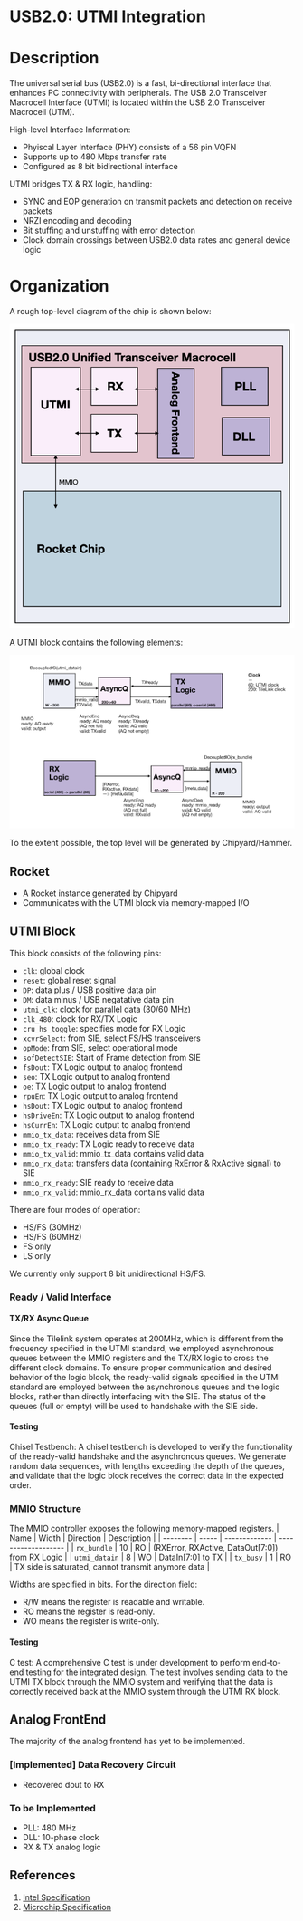 # USB2.0: UTMI Integration

# Description
The universal serial bus (USB2.0) is a fast, bi-directional interface that enhances PC connectivity with peripherals. The USB 2.0 Transceiver Macrocell Interface (UTMI) is located within the USB 2.0 Transceiver Macrocell (UTM). 

High-level Interface Information: 
+ Phyiscal Layer Interface (PHY) consists of a 56 pin VQFN
+ Supports up to 480 Mbps transfer rate
+ Configured as 8 bit bidirectional interface

UTMI bridges TX \& RX logic, handling:
+ SYNC and EOP generation on transmit packets and detection on receive packets
+ NRZI encoding and decoding
+ Bit stuffing and unstuffing with error detection
+ Clock domain crossings between USB2.0 data rates and general device logic

# Organization
A rough top-level diagram of the chip is shown below: 

![UTMI TOP diagram](./figs/UTMI_top.png)

A UTMI block contains the following elements:

![UTMI MMIO diagram](./figs/UTMI_MMIO.png)

To the extent possible, the top level will be generated by Chipyard/Hammer.

## Rocket
- A Rocket instance generated by Chipyard
- Communicates with the UTMI block via memory-mapped I/O

## UTMI Block
This block consists of the following pins:
- `clk`: global clock
- `reset`: global reset signal
- `DP`: data plus / USB positive data pin
- `DM`: data minus / USB negatative data pin
- `utmi_clk`: clock for parallel data (30/60 MHz)
- `clk_480`: clock for RX/TX Logic
- `cru_hs_toggle`: specifies mode for RX Logic
- `xcvrSelect`: from SIE, select FS/HS transceivers 
- `opMode`: from SIE, select operational mode 
- `sofDetectSIE`: Start of Frame detection from SIE
- `fsDout`: TX Logic output to analog frontend 
- `seo`: TX Logic output to analog frontend
- `oe`: TX Logic output to analog frontend
- `rpuEn`: TX Logic output to analog frontend
- `hsDout`: TX Logic output to analog frontend
- `hsDriveEn`: TX Logic output to analog frontend
- `hsCurrEn`: TX Logic output to analog frontend
- `mmio_tx_data`: receives data from SIE
- `mmio_tx_ready`: TX Logic ready to receive data
- `mmio_tx_valid`: mmio_tx_data contains valid data
- `mmio_rx_data`: transfers data (containing RxError & RxActive signal) to SIE
- `mmio_rx_ready`: SIE ready to receive data
- `mmio_rx_valid`: mmio_rx_data contains valid data

<!-- This block consists of the following interface signals: TODO table -->

There are four modes of operation:
- HS/FS (30MHz)
- HS/FS (60MHz)
- FS only
- LS only

We currently only support 8 bit unidirectional HS/FS.

### Ready / Valid Interface

#### TX/RX Async Queue
Since the Tilelink system operates at 200MHz, which is different from the frequency specified in the UTMI standard, we employed asynchronous queues between the MMIO registers and the TX/RX logic to cross the different clock domains.
To ensure proper communication and desired behavior of the logic block, the ready-valid signals specified in the UTMI standard are employed between the asynchronous queues and the logic blocks, rather than directly interfacing with the SIE. The status of the queues (full or empty) will be used to handshake with the SIE side.

#### Testing
Chisel Testbench:
A chisel testbench is developed to verify the functionality of the ready-valid handshake and the asynchronous queues. We generate random data sequences, with lengths exceeding the depth of the queues, and validate that the logic block receives the correct data in the expected order.

### MMIO Structure
The MMIO controller exposes the following memory-mapped registers.
| Name     | Width | Direction     | Description         | 
| -------- | ----- | ------------- | ------------------- |
| `rx_bundle` | 10   | RO | (RXError, RXActive, DataOut[7:0]) from RX Logic |
| `utmi_datain` | 8   | WO | DataIn[7:0] to TX |
| `tx_busy` | 1  | RO | TX side is saturated, cannot transmit anymore data |

Widths are specified in bits. For the direction field:

- R/W means the register is readable and writable.
- RO means the register is read-only.
- WO means the register is write-only.

#### Testing
C test:
A comprehensive C test is under development to perform end-to-end testing for the integrated design. The test involves sending data to the UTMI TX block through the MMIO system and verifying that the data is correctly received back at the MMIO system through the UTMI RX block.


## Analog FrontEnd
The majority of the analog frontend has yet to be implemented.

### [Implemented] Data Recovery Circuit
+ Recovered dout to RX

### To be Implemented
+ PLL: 480 MHz
+ DLL: 10-phase clock
+ RX \& TX analog logic

## References
1. [Intel Specification](https://www.intel.com/content/dam/www/public/us/en/documents/technical-specifications/usb2-transceiver-macrocell-interface-specifications.pdf)
2. [Microchip Specification](https://www.microchip.com/en-us/product/usb3250#document-table)
